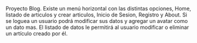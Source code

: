Proyecto Blog.
Existe un menú horizontal con las distintas opciones,
Home, listado de articulos y crear articulos,
Inicio de Sesion, Registro y About.
Si se loguea un usuario podrá modificar sus datos
y agregar un avatar como un dato mas.
El listado de datos le permitirá al usuario
modificar o eliminar un artículo creado por él.


